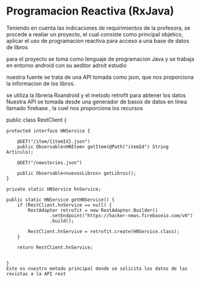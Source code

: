 # Programacion Reactiva (RxJava) 


Teniendo en cuenta las indicaciones de requirimientos de la profesora, se procede a realiar un proyecto, el cual consiste como 
principal objetico, aplicar el uso de programacion reactiva para acceso a una base de datos de libros 

para el proyecto se toma como lenguaje de programacion Java y se trabaja en entorno android con su aeditor adroit estudio

nuestra fuente se trata de una API tomada como json, que nos proporciona la informacion de los libros.

se utiliza la libreria Rxandroid y el metodo retrofit para abtener los datos
Nuestra API se tomada desde una generador de basos de datos en linea llamado firebase , la cuel nos proporciona los recursos

public class RestClient {

    protected interface HNService {

        @GET("/item/{itemId}.json")
        public Observable<HNItem> getItem(@Path("itemId") String Articulo);

        @GET("/newstories.json")

        public Observable<nuevosLibros> getLibros();
    }

    private static HNService hnService;

    public static HNService getHNService() {
        if (RestClient.hnService == null) {
            RestAdapter retrofit = new RestAdapter.Builder()
                    .setEndpoint("https://hacker-news.firebaseio.com/v0")
                    .build();

            RestClient.hnService = retrofit.create(HNService.class);
        }

        return RestClient.hnService;
        
        
    }
    Este es nuestro metodo principal donde se solicita los datos de las revistas a la API rest

